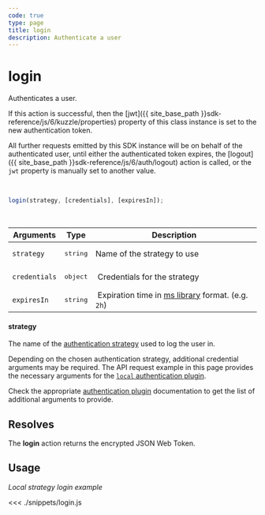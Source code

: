 ```yaml
---
code: true
type: page
title: login
description: Authenticate a user
---
```


# login

Authenticates a user.

If this action is successful, then the [jwt]({{ site_base_path }}sdk-reference/js/6/kuzzle/properties) property of this class instance is set to the new authentication token.

All further requests emitted by this SDK instance will be on behalf of the authenticated user, until either the authenticated token expires, the [logout]({{ site_base_path }}sdk-reference/js/6/auth/logout) action is called, or the `jwt` property is manually set to another value.

<br/>

```javascript
login(strategy, [credentials], [expiresIn]);
```

<br/>

| Arguments     | Type              | Description                                                                            |
| ------------- | ----------------- | -------------------------------------------------------------------------------------- |
| `strategy`    | <pre>string</pre> | Name of the strategy to use                                                            |
| `credentials` | <pre>object</pre> |  Credentials for the strategy                                                          |
| `expiresIn`   | <pre>string</pre> |  Expiration time in [ms library](https://www.npmjs.com/package/ms) format. (e.g. `2h`) |

#### strategy

The name of the [authentication strategy](/core/1/guide/guides/kuzzle-depth/authentication/) used to log the user in.

Depending on the chosen authentication strategy, additional credential arguments may be required.
The API request example in this page provides the necessary arguments for the [`local` authentication plugin](https://github.com/kuzzleio/kuzzle-plugin-auth-passport-local).

Check the appropriate [authentication plugin](/core/1/plugins/essentials/strategies/) documentation to get the list of additional arguments to provide.

## Resolves

The **login** action returns the encrypted JSON Web Token.

## Usage

_Local strategy login example_

<<< ./snippets/login.js
